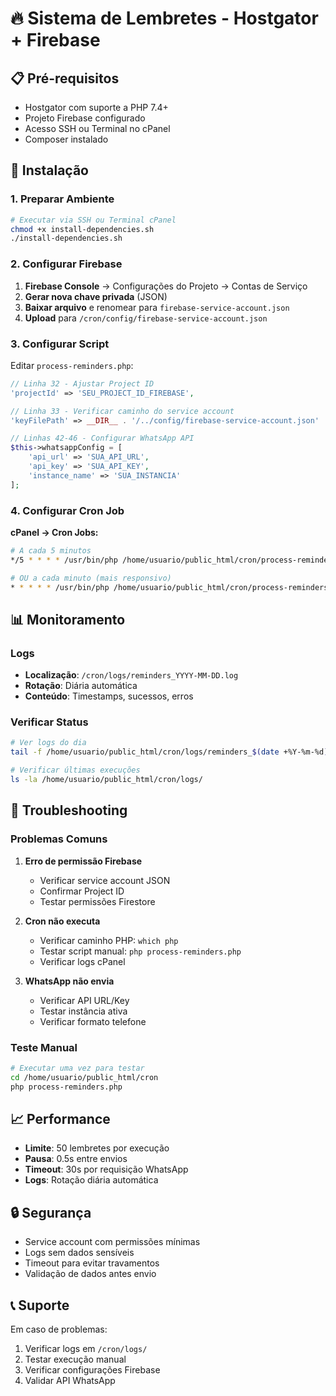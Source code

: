# 🔥 Sistema de Lembretes - Hostgator + Firebase

## 📋 Pré-requisitos

- Hostgator com suporte a PHP 7.4+
- Projeto Firebase configurado
- Acesso SSH ou Terminal no cPanel
- Composer instalado

## 🚀 Instalação

### 1. Preparar Ambiente
```bash
# Executar via SSH ou Terminal cPanel
chmod +x install-dependencies.sh
./install-dependencies.sh
```

### 2. Configurar Firebase

1. **Firebase Console** → Configurações do Projeto → Contas de Serviço
2. **Gerar nova chave privada** (JSON)
3. **Baixar arquivo** e renomear para `firebase-service-account.json`
4. **Upload** para `/cron/config/firebase-service-account.json`

### 3. Configurar Script

Editar `process-reminders.php`:
```php
// Linha 32 - Ajustar Project ID
'projectId' => 'SEU_PROJECT_ID_FIREBASE',

// Linha 33 - Verificar caminho do service account
'keyFilePath' => __DIR__ . '/../config/firebase-service-account.json'

// Linhas 42-46 - Configurar WhatsApp API
$this->whatsappConfig = [
    'api_url' => 'SUA_API_URL',
    'api_key' => 'SUA_API_KEY',
    'instance_name' => 'SUA_INSTANCIA'
];
```

### 4. Configurar Cron Job

**cPanel → Cron Jobs:**
```bash
# A cada 5 minutos
*/5 * * * * /usr/bin/php /home/usuario/public_html/cron/process-reminders.php

# OU a cada minuto (mais responsivo)
* * * * * /usr/bin/php /home/usuario/public_html/cron/process-reminders.php
```

## 📊 Monitoramento

### Logs
- **Localização**: `/cron/logs/reminders_YYYY-MM-DD.log`
- **Rotação**: Diária automática
- **Conteúdo**: Timestamps, sucessos, erros

### Verificar Status
```bash
# Ver logs do dia
tail -f /home/usuario/public_html/cron/logs/reminders_$(date +%Y-%m-%d).log

# Verificar últimas execuções
ls -la /home/usuario/public_html/cron/logs/
```

## 🔧 Troubleshooting

### Problemas Comuns

1. **Erro de permissão Firebase**
   - Verificar service account JSON
   - Confirmar Project ID
   - Testar permissões Firestore

2. **Cron não executa**
   - Verificar caminho PHP: `which php`
   - Testar script manual: `php process-reminders.php`
   - Verificar logs cPanel

3. **WhatsApp não envia**
   - Verificar API URL/Key
   - Testar instância ativa
   - Verificar formato telefone

### Teste Manual
```bash
# Executar uma vez para testar
cd /home/usuario/public_html/cron
php process-reminders.php
```

## 📈 Performance

- **Limite**: 50 lembretes por execução
- **Pausa**: 0.5s entre envios
- **Timeout**: 30s por requisição WhatsApp
- **Logs**: Rotação diária automática

## 🔒 Segurança

- Service account com permissões mínimas
- Logs sem dados sensíveis
- Timeout para evitar travamentos
- Validação de dados antes envio

## 📞 Suporte

Em caso de problemas:
1. Verificar logs em `/cron/logs/`
2. Testar execução manual
3. Verificar configurações Firebase
4. Validar API WhatsApp